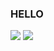 ### HELLO
<img src="https://img.shields.io/static/v1?label=Overview&message=hashylog&color=020273&style=for-the-badge&logo=GitHub">
<img src="https://github-readme-stats.vercel.app/api?username=hashylog&show_icons=true&theme=radical">
